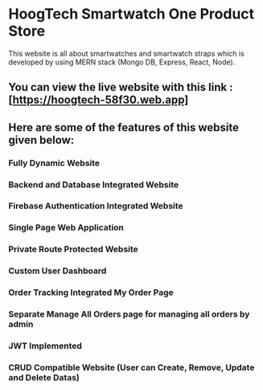# HoogTech Smartwatch One Product Store

This website is all about smartwatches and smartwatch straps which is developed by using MERN stack (Mongo DB, Express, React, Node).

## You can view the live website with this link : [https://hoogtech-58f30.web.app]

## Here are some of the features of this website given below: 

### Fully Dynamic Website 
### Backend and Database Integrated Website 
### Firebase Authentication Integrated Website 
### Single Page Web Application 
### Private Route Protected Website 
### Custom User Dashboard 
### Order Tracking Integrated My Order Page 
### Separate Manage All Orders page for managing all orders by admin
### JWT Implemented
### CRUD Compatible Website (User can Create, Remove, Update and Delete Datas)